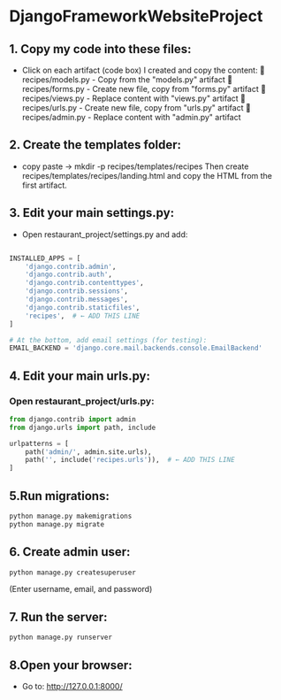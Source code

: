 # DjangoFrameworkWebsiteProject


## 1. Copy my code into these files:
   
- Click on each artifact (code box) I created and copy the content:
📄 recipes/models.py - Copy from the "models.py" artifact
📄 recipes/forms.py - Create new file, copy from "forms.py" artifact
📄 recipes/views.py - Replace content with "views.py" artifact
📄 recipes/urls.py - Create new file, copy from "urls.py" artifact
📄 recipes/admin.py - Replace content with "admin.py" artifact

## 2. Create the templates folder:
- copy paste -> mkdir -p recipes/templates/recipes
Then create recipes/templates/recipes/landing.html and copy the HTML from the first artifact.

## 3. Edit your main settings.py:
- Open restaurant_project/settings.py and add:
```python

INSTALLED_APPS = [
    'django.contrib.admin',
    'django.contrib.auth',
    'django.contrib.contenttypes',
    'django.contrib.sessions',
    'django.contrib.messages',
    'django.contrib.staticfiles',
    'recipes',  # ← ADD THIS LINE
]

# At the bottom, add email settings (for testing):
EMAIL_BACKEND = 'django.core.mail.backends.console.EmailBackend'
```

## 4.  Edit your main urls.py:
### Open restaurant_project/urls.py:

```python
from django.contrib import admin
from django.urls import path, include

urlpatterns = [
    path('admin/', admin.site.urls),
    path('', include('recipes.urls')),  # ← ADD THIS LINE
]

```
## 5.Run migrations:

```bash
python manage.py makemigrations
python manage.py migrate
```
## 6. Create admin user:
```bash 
python manage.py createsuperuser
```
(Enter username, email, and password)

## 7. Run the server:
```bash
python manage.py runserver
```

## 8.Open your browser:
- Go to: http://127.0.0.1:8000/

  
